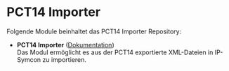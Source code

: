 # PCT14 Importer

Folgende Module beinhaltet das PCT14 Importer Repository:

- __PCT14 Importer__ ([Dokumentation](PCT14%20Importer))  
	Das Modul ermöglicht es aus der PCT14 exportierte XML-Dateien in IP-Symcon zu importieren.
